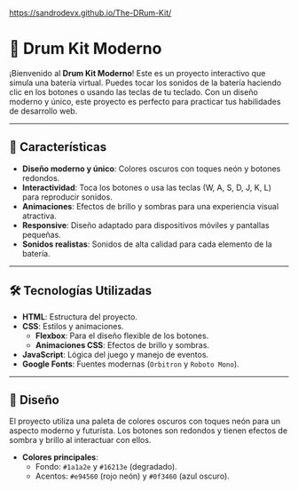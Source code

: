  https://sandrodevx.github.io/The-DRum-Kit/

# 🥁 Drum Kit Moderno

¡Bienvenido al **Drum Kit Moderno**! Este es un proyecto interactivo que simula una batería virtual. Puedes tocar los sonidos de la batería haciendo clic en los botones o usando las teclas de tu teclado. Con un diseño moderno y único, este proyecto es perfecto para practicar tus habilidades de desarrollo web.

---

## 🚀 Características

- **Diseño moderno y único**: Colores oscuros con toques neón y botones redondos.
- **Interactividad**: Toca los botones o usa las teclas (W, A, S, D, J, K, L) para reproducir sonidos.
- **Animaciones**: Efectos de brillo y sombras para una experiencia visual atractiva.
- **Responsive**: Diseño adaptado para dispositivos móviles y pantallas pequeñas.
- **Sonidos realistas**: Sonidos de alta calidad para cada elemento de la batería.

---

## 🛠 Tecnologías Utilizadas

- **HTML**: Estructura del proyecto.
- **CSS**: Estilos y animaciones.
  - **Flexbox**: Para el diseño flexible de los botones.
  - **Animaciones CSS**: Efectos de brillo y sombras.
- **JavaScript**: Lógica del juego y manejo de eventos.
- **Google Fonts**: Fuentes modernas (`Orbitron` y `Roboto Mono`).

---

## 🎨 Diseño

El proyecto utiliza una paleta de colores oscuros con toques neón para un aspecto moderno y futurista. Los botones son redondos y tienen efectos de sombra y brillo al interactuar con ellos.

- **Colores principales**:
  - Fondo: `#1a1a2e` y `#16213e` (degradado).
  - Acentos: `#e94560` (rojo neón) y `#0f3460` (azul oscuro).
